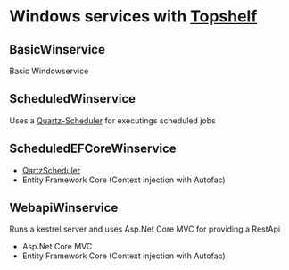 # Windows services with [Topshelf](http://topshelf-project.com/)



## BasicWinservice
Basic Windowservice

## ScheduledWinservice
Uses a [Quartz-Scheduler](https://www.quartz-scheduler.net/) for executings scheduled jobs

## ScheduledEFCoreWinservice
*  [QartzScheduler](https://www.quartz-scheduler.net/)
*  Entity Framework Core (Context injection with Autofac)

## WebapiWinservice 
Runs a kestrel server and uses Asp.Net Core MVC for providing a RestApi
* Asp.Net Core MVC
* Entity Framework Core (Context injection with Autofac)
